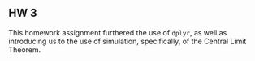 ## HW 3
This homework assignment furthered the use of `dplyr`, as well as introducing us to the use of simulation, specifically, of the Central Limit Theorem.
